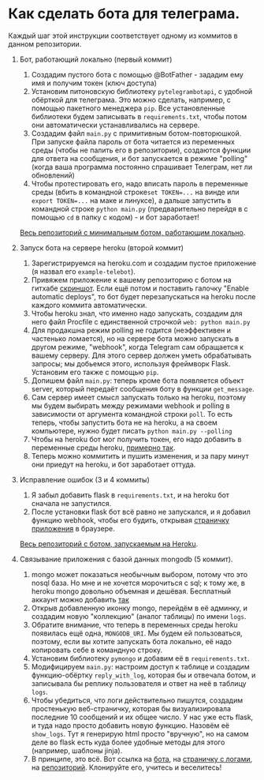 # Как сделать бота для телеграма. 
Каждый шаг этой инструкции соответствует одному из коммитов в данном репозитории.
1. Бот, работающий локально (первый коммит)
   1. Создадим пустого бота с помощью @BotFather - зададим ему имя и получим токен (ключ доступа)
   1. Установим питоновскую библиотеку `pytelegrambotapi`, с удобной обёрткой для телеграма. Это можно сделать, 
      например, с помощью пакетного менеджера `pip`. Все установленные библиотеки будем записывать в `requirements.txt`,
      чтобы потом они автоматически устанавливались на сервере. 
   1. Создадим файл `main.py` с примитивным ботом-повторюшкой. При запуске файла пароль от бота читается из переменных
      среды (чтобы не палить его в репозитории), создаются функции для ответа на сообщения, и бот запускается в режиме
      "polling" (когда ваша программа постоянно спрашивает Телеграм, нет ли обновлений)
   1. Чтобы протестировать его, надо вписать пароль в переменные среды (вбить в командной строке`set TOKEN=...` на винде 
      или `export TOKEN=...` на маке и линуксе), а дальше запустить в командной строке `python main.py` (предварительно
      перейдя в с помощью `cd` в папку с кодом) - и бот заработает!
   
   [Весь репозиторий с минимальным ботом, работающим локально](https://github.com/avidale/example_telebot/tree/23f31ff23331be288f8e1d49066b629a214e3691).
1. Запуск бота на сервере heroku (второй коммит)
   1. Зарегистрируемся на heroku.com и создадим пустое приложение (я назвал его `example-telebot`). 
   1. Привяжем приложение к вашему репозиторию с ботом на гитхабе [скриншот](screenshots/heroku_register.png). Если ещё
      потом и поставить галочку "Enable automatic deploys", то бот будет перезапускаться на heroku после каждого коммита
      автоматически.
   1. Чтобы heroku знал, что именно надо запускать, создадим для него файл Procfile с единственной строчкой 
      `web: python main.py`
   1. Для продакшна режим polling не годится (неэффективен и частенько ломается), но на сервере бота можно запускать в
      другом режиме, "webhook", когда Telegram сам обращается к вашему серверу. Для этого сервер должен уметь
      обрабатывать запросы; мы добьемся этого, используя фреймворк Flask. Установим его также с помощью `pip`.
   1. Допишем файл `main.py`: теперь кроме бота появляется объект server, который передаёт сообщения боту в функции
      `get_message`. 
   1. Сам сервер имеет смысл запускать только на heroku, поэтому мы будем выбирать между режимами webhook и polling
      в зависимости от аргумента командной строки `poll`. То есть теперь, чтобы запустить бота не на heroku, а на 
      своем компьютере, нужно будет писать `python main.py --polling`
   1. Чтобы на heroku бот мог получить токен, его надо добавить в переменные среды heroku, 
      [примерно так](screenshots/heroku_variables.png).
   1. Теперь можно коммитить и пушить изменения, и за пару минут они приедут на heroku, и бот заработает оттуда. 
1. Исправление ошибок (3 и 4 коммиты)
   1. Я забыл добавить flask в `requirements.txt`, и на heroku бот сначала не запустился.
   1. После установки flask бот всё равно не запускался, и я добавил функцию webhook, чтобы его будить, открывая
   [страничку приложения](https://example-telebot.herokuapp.com/) в браузере. 
   
   [Весь репозиторий с ботом, запускаемым на Heroku](https://github.com/avidale/example_telebot/tree/76c53a2acfc023ad0ae311b5fc3540c7944f5f3d).
1. Связывание приложения с базой данных mongodb (5 коммит). 
   1. mongo может показаться необычным выбором, потому что это nosql база. Но мне и не хочется морочиться с sql; к 
      тому же, в heroku mongo довольно объемная и дешёвая. Бесплатный аккаунт можно добавить 
      [так](screenshots/heroku_add_mongo.png)
   1. Открыв добавленную иконку mongo, перейдём в её админку, и создадим новую "коллекцию" (аналог таблицы) 
       по имени `logs`. 
   1. Обратите внимание, что теперь в переменных среды heroku появилась ещё одна, `MONGODB_URI`. Мы будем ей 
      пользоваться, поэтому, если вы хотите запускать бота локально, её надо копировать себе в командную строку.
   1. Установим библиотеку `pymongo` и добавим её в `requirements.txt`. 
   1. Модифицируем `main.py`: настроим доступ к таблице и создадим функцию-обёртку `reply_with_log`, которая бы 
      и отвечала ботом, и записывала бы реплику пользователя и ответ на неё в таблицу `logs`.
   1. Чтобы убедиться, что логи действительно пишутся, создадим простенькую веб-страничку, которая бы визуализировала
      последние 10 сообщений и их общее число. У нас уже есть flask, и туда надо просто добавить новую функцию.
      Назовём её `show_logs`. Тут я генерирую html просто "вручную", но на самом деле во flask есть куда более
      удобные методы для этого (например, шаблоны jinja).
   1. В принципе, это всё. Вот ссылка на [бота](https://t.me/example_telebot), 
      на [страничку с логами](https://example-telebot.herokuapp.com/show_logs), 
      на [репозиторий](https://github.com/avidale/example_telebot). Клонируйте его, учитесь и веселитесь!